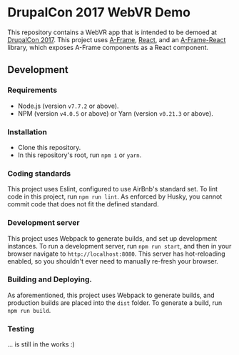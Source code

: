 # DrupalCon 2017 WebVR Demo
This repository contains a WebVR app that is intended to be demoed at [DrupalCon 2017](https://events.drupal.org/baltimore2017). This project uses [A-Frame](https://aframe.io/), [React](https://facebook.github.io/react/), and an [A-Frame-React](https://github.com/ngokevin/aframe-react) library, which exposes A-Frame components as a React component.

## Development
### Requirements
* Node.js (version `v7.7.2` or above).
* NPM (version `v4.0.5` or above) or Yarn (version `v0.21.3` or above).

### Installation
* Clone this repository.
* In this repository's root, run `npm i` or `yarn`.

### Coding standards
This project uses Eslint, configured to use AirBnb's standard set. To lint code in this project, run `npm run lint`. As enforced by Husky, you cannot commit code that does not fit the defined standard.

### Development server
This project uses Webpack to generate builds, and set up development instances. To run a development server, run `npm run start`, and then in your browser navigate to `http://localhost:8080`. This server has hot-reloading enabled, so you shouldn't ever need to manually re-fresh your browser.

### Building and Deploying.
As aforementioned, this project uses Webpack to generate builds, and production builds are placed into the `dist` folder. To generate a build, run `npm run build`. 

### Testing
... is still in the works :)
